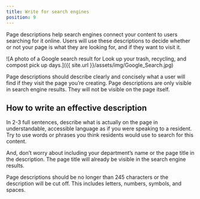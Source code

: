 ```yaml
---
title: Write for search engines
position: 9
---
```

Page descriptions help search engines connect your content to users searching for it online. Users will use these descriptions to decide whether or not your page is what they are looking for, and if they want to visit it.

![A photo of a Google search result for Look up your trash, recycling, and compost pick up days.]({{ site.url }}/assets/img/Google_Search.jpg)

Page descriptions should describe clearly and concisely what a user will find if they visit the page you’re creating. Page descriptions are only visible in search engine results. They will not be visible on the page itself. 

## How to write an effective description
In 2-3 full sentences, describe what is actually on the page in understandable, accessible language as if you were speaking to a resident. Try to use words or phrases you think residents would use to search for this content. 

And, don’t worry about including your department’s name or the page title in the description. The page title will already be visible in the search engine results. 

Page descriptions should be no longer than 245 characters or the description will be cut off. This includes letters, numbers, symbols, and spaces.
